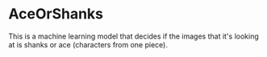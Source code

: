 # AceOrShanks
This is a machine learning model that decides if the images that it's looking at is shanks or ace (characters from one piece). 

